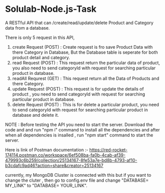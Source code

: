 # Solulab-Node.js-Task
A RESTful API that can /create/read/update/delete Product and Category data from a database.

There is only 5 request in this API, 
1. create Request (POST) : Create request is fro save Product Data with there Category in Database, But the Database table is seperate for both product detail and category.
2. read Request (POST) : This request return the particular data of product, you also need to send categoryId with request  for searching particular product in database.
3. readAll Requrest (GET) : This request return all the Data of Products and there Category.
4. update Request (POST) : This request is for update the details of product , you need to send categoryId with request for searching particular product in database.
5. delete Request (POST) : This is for delete a particular product, you need to send categoryId with request for searching particular product in database and delete it.

NOTE : Before testing the API you need to start the server. Download the code and and run "npm i" command to install all the dependencies and after when all dependencies is insalled , run "npm start" command to start the server.

Here is link of Postman documentation :- 
https://red-rocket-174114.postman.co/workspace/6ef508ba-fa0b-4cab-af39-479993c6b259/collection/25134167-8fe53a7e-bd8b-4793-af10-b3cdafc9ad46?action=share&creator=25134167

currently, my MongoDB Cluster is connected with this but if you want to change the cluter , then go to config.env file and change "DATABASE= MY_LINK" to "DATABASE= YOUR_LINK". 

